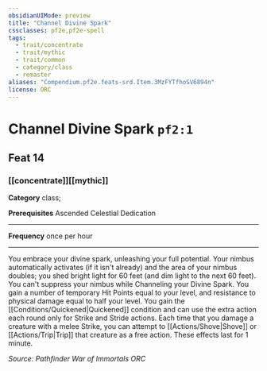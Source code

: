 ```yaml
---
obsidianUIMode: preview
title: "Channel Divine Spark"
cssclasses: pf2e,pf2e-spell
tags:
  - trait/concentrate
  - trait/mythic
  - trait/common
  - category/class
  - remaster
aliases: "Compendium.pf2e.feats-srd.Item.3MzFYTfhoSV6894n"
license: ORC
---
```

# Channel Divine Spark `pf2:1`
## Feat 14
### [[concentrate]][[mythic]]

**Category** class; 



**Prerequisites** Ascended Celestial Dedication
* * *
**Frequency** once per hour

* * *

You embrace your divine spark, unleashing your full potential. Your nimbus automatically activates (if it isn't already) and the area of your nimbus doubles; you shed bright light for 60 feet (and dim light to the next 60 feet). You can't suppress your nimbus while Channeling your Divine Spark. You gain a number of temporary Hit Points equal to your level, and resistance to physical damage equal to half your level. You gain the [[Conditions/Quickened|Quickened]] condition and can use the extra action each round only for Strike and Stride actions. Each time that you damage a creature with a melee Strike, you can attempt to [[Actions/Shove|Shove]] or [[Actions/Trip|Trip]] that creature as a free action. These effects last for 1 minute.

*Source: Pathfinder War of Immortals*
*ORC*